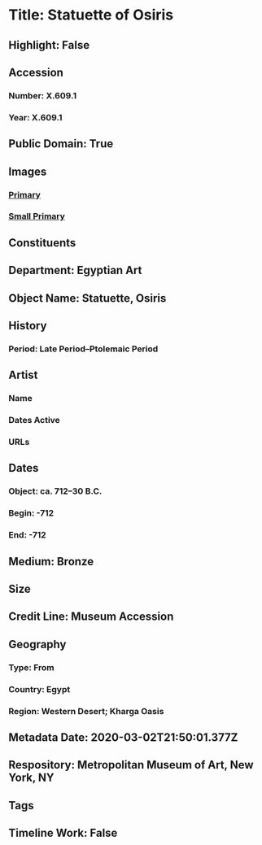 # Title: Statuette of Osiris
## Highlight: False
## Accession
### Number: X.609.1
### Year: X.609.1
## Public Domain: True
## Images
### [Primary](https://images.metmuseum.org/CRDImages/eg/original/sfx-609-1.jpg)
### [Small Primary](https://images.metmuseum.org/CRDImages/eg/web-large/sfx-609-1.jpg)
## Constituents
## Department: Egyptian Art
## Object Name: Statuette, Osiris
## History
### Period: Late Period–Ptolemaic Period
## Artist
### Name
### Dates Active
### URLs
## Dates
### Object: ca. 712–30 B.C.
### Begin: -712
### End: -712
## Medium: Bronze
## Size
## Credit Line: Museum Accession
## Geography
### Type: From
### Country: Egypt
### Region: Western Desert; Kharga Oasis
## Metadata Date: 2020-03-02T21:50:01.377Z
## Respository: Metropolitan Museum of Art, New York, NY
## Tags
## Timeline Work: False